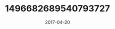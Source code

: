 ---
title: "1496682689540793727"
cover: "2017-04-20 07.48.21 1496682689540793727_46248401"
photo: "2017-04-20 07.48.21 1496682689540793727_46248401"
date: "2017-04-20"
type: "photo"
---